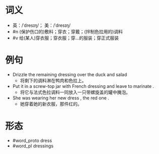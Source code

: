 # 词义
- 英：/ˈdresɪŋ/； 美：/ˈdresɪŋ/
- #n (保护伤口的)敷料；穿衣；穿戴；(拌制色拉用的)调料
- #v 给(某人)穿衣服；穿衣服；穿…的服装；穿正式服装
# 例句
- Drizzle the remaining dressing over the duck and salad
	- 将剩下的调料淋在鸭肉和色拉上。
- Put it in a screw-top jar with French dressing and leave to marinate .
	- 将它与法式色拉调料一同放入一只带螺旋盖的罐中腌泡。
- She was wearing her new dress , the red one .
	- 她穿着她的新衣服，那件红的。
# 形态
- #word_proto dress
- #word_pl dressings

